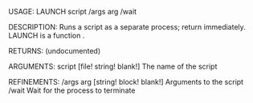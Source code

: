 USAGE:
     LAUNCH script /args arg /wait

DESCRIPTION:
     Runs a script as a separate process; return immediately.
     LAUNCH is a function .

RETURNS:
    (undocumented)

ARGUMENTS:
    script [file! string! blank!]
        The name of the script

REFINEMENTS:
    /args
    arg [string! block! blank!]
        Arguments to the script
    /wait
        Wait for the process to terminate
